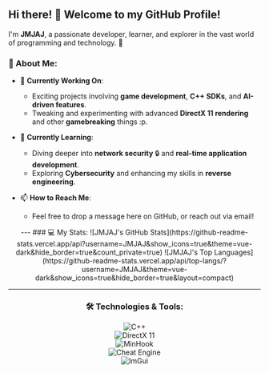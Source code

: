 ## Hi there! 👋 Welcome to my GitHub Profile!  

I'm **JMJAJ**, a passionate developer, learner, and explorer in the vast world of programming and technology. 🚀  

### 🌟 About Me:
- 🔭 **Currently Working On**:  
  - Exciting projects involving **game development**, **C++ SDKs**, and **AI-driven features**.  
  - Tweaking and experimenting with advanced **DirectX 11 rendering** and other **gamebreaking** things :p.  

- 🌱 **Currently Learning**:  
  - Diving deeper into **network security** 🔒 and **real-time application development**.  
  - Exploring **Cybersecurity** and enhancing my skills in **reverse engineering**.

- 📫 **How to Reach Me**:  
  - Feel free to drop a message here on GitHub, or reach out via email!
<div align="center">
---
### 💻 My Stats:
![JMJAJ's GitHub Stats](https://github-readme-stats.vercel.app/api?username=JMJAJ&show_icons=true&theme=vue-dark&hide_border=true&count_private=true)  
![JMJAJ's Top Languages](https://github-readme-stats.vercel.app/api/top-langs/?username=JMJAJ&theme=vue-dark&show_icons=true&hide_border=true&layout=compact)  

---

### 🛠️ Technologies & Tools:
![C++](https://img.shields.io/badge/C%2B%2B-%2300599C.svg?style=flat-square&logo=c%2B%2B&logoColor=white)  
![DirectX 11](https://img.shields.io/badge/DirectX%2011-%230078D4.svg?style=flat-square&logo=microsoft&logoColor=white)  
![MinHook](https://img.shields.io/badge/MinHook-%2300C4A7.svg?style=flat-square&logo=code&logoColor=white)  
![Cheat Engine](https://img.shields.io/badge/Cheat%20Engine-%23FF6600.svg?style=flat-square&logo=gamepad&logoColor=white)  
![ImGui](https://img.shields.io/badge/ImGui-%2300599C.svg?style=flat-square&logo=c&logoColor=white)  
</div>
